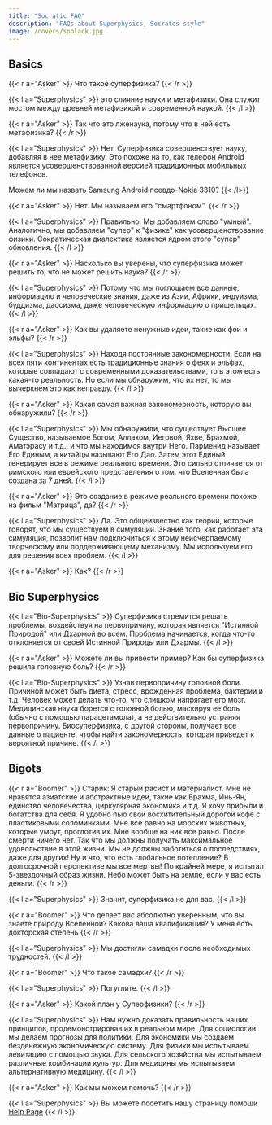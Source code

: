 ```yaml
---
title: "Socratic FAQ"
description: "FAQs about Superphysics, Socrates-style"
image: /covers/spblack.jpg
---
```




## Basics 

{{< r a="Asker" >}}
Что такое суперфизика?
{{< /r >}}

{{< l a="Superphysics" >}}
это слияние науки и метафизики. Она служит мостом между древней метафизикой и современной наукой.
{{< /l >}}


{{< r a="Asker" >}}
Так что это лженаука, потому что в ней есть метафизика?
{{< /r >}}

{{< l a="Superphysics" >}}
Нет. Суперфизика совершенствует науку, добавляя в нее метафизику. Это похоже на то, как телефон Android является усовершенствованной версией традиционных мобильных телефонов. 

Можем ли мы назвать Samsung Android псевдо-Nokia 3310?
{{< /l>}}

{{< r a="Asker" >}}
Нет. Мы называем его "смартфоном".
{{< /r >}}

{{< l a="Superphysics" >}}
Правильно. Мы добавляем слово "умный". Аналогично, мы добавляем "супер" к "физике" как усовершенствование физики. Сократическая диалектика является ядром этого "супер" обновления.
{{< /l >}}


{{< r a="Asker" >}}
Насколько вы уверены, что суперфизика может решить то, что не может решить наука?
{{< /r >}}


{{< l a="Superphysics" >}}
Потому что мы поглощаем все данные, информацию и человеческие знания, даже из Азии, Африки, индуизма, буддизма, даосизма, даже человеческую информацию о пришельцах.
{{< /l >}}

{{< r a="Asker" >}}
Как вы удаляете ненужные идеи, такие как феи и эльфы?
{{< /r >}}

{{< l a="Superphysics" >}}
Находя постоянные закономерности. Если на всех пяти континентах есть традиционные знания о феях и эльфах, которые совпадают с современными доказательствами, то в этом есть какая-то реальность. Но если мы обнаружим, что их нет, то мы вычеркнем это как неправду.
{{< /l >}}

{{< r a="Asker" >}}
Какая самая важная закономерность, которую вы обнаружили?
{{< /r >}}

{{< l a="Superphysics" >}}
Мы обнаружили, что существует Высшее Существо, называемое Богом, Аллахом, Иеговой, Яхве, Брахмой, Аматэрасу и т.д., и что мы находимся внутри Него. Парменид называет Его Единым, а китайцы называют Его Дао. Затем этот Единый генерирует все в режиме реального времени. Это сильно отличается от римского или еврейского представления о том, что Вселенная была создана за 7 дней.
{{< /l >}}

{{< r a="Asker" >}}
Это создание в режиме реального времени похоже на фильм "Матрица", да?
{{< /r >}}

{{< l a="Superphysics" >}}
Да. Это общеизвестно как теории, которые говорят, что мы существуем в симуляции. Знание того, как работает эта симуляция, позволит нам подключиться к этому неисчерпаемому творческому или поддерживающему механизму. Мы используем его для решения всех проблем.
{{< /l >}}

{{< r a="Asker" >}}
Как?
{{< /r >}}


## Bio Superphysics

{{< l a="Bio-Superphysics" >}}
Суперфизика стремится решать проблемы, воздействуя на первопричину, которая является "Истинной Природой" или Дхармой во всем. Проблема начинается, когда что-то отклоняется от своей Истинной Природы или Дхармы.
{{< /l >}}

{{< r a="Asker" >}}
Можете ли вы привести пример? Как бы суперфизика решила головную боль?
{{< /r >}}

{{< l a="Bio-Superphysics" >}}
Узнав первопричину головной боли. Причиной может быть диета, стресс, врожденная проблема, бактерии и т.д. Человек может делать что-то, что слишком напрягает его мозг. Медицинская наука борется с головной болью, маскируя ее боль (обычно с помощью парацетамола), а не действительно устраняя первопричину. Биосуперфизика, с другой стороны, получает все данные о пациенте, чтобы найти закономерность, которая приведет к вероятной причине.
{{< /l >}}


## Bigots

{{< r a="Boomer" >}}
Старик: Я старый расист и материалист. Мне не нравятся азиатские и абстрактные идеи, такие как Брахма, Инь-Ян, единство человечества, циркулярная экономика и т.д. Я хочу прибыли и богатства для себя. Я удобно пью свой восхитительный дорогой кофе с пластиковыми соломинками. Мне все равно на морских животных, которые умрут, проглотив их. Мне вообще на них все равно. После смерти ничего нет. Так что мы должны получать максимальное удовольствие в этой жизни. Мы не должны заботиться о последствиях, даже для других! Ну и что, что есть глобальное потепление? В долгосрочной перспективе мы все мертвы! По крайней мере, я испытал 5-звездочный образ жизни. Небо может быть на земле, если у вас есть деньги.
{{< /r >}}


{{< l a="Superphysics" >}}
Значит, суперфизика не для вас.
{{< /l >}}

{{< r a="Boomer" >}}
Что делает вас абсолютно уверенным, что вы знаете природу Вселенной? Какова ваша квалификация? У меня есть докторская степень
{{< /r >}}

{{< l a="Superphysics" >}}
Мы достигли самадхи после необходимых трудностей.
{{< /l >}}

{{< r a="Boomer" >}}
Что такое самадхи?
{{< /r >}}


{{< l a="Superphysics" >}}
Погуглите.
{{< /l >}}

{{< r a="Asker" >}}
Какой план у Суперфизики?
{{< /r >}}

{{< l a="Superphysics" >}}
Нам нужно доказать правильность наших принципов, продемонстрировав их в реальном мире. Для социологии мы делаем прогнозы для политики. Для экономики мы создаем безденежную экономическую систему. Для физики мы испытываем левитацию с помощью звука. Для сельского хозяйства мы испытываем различные комбинации культур. Для медицины мы испытываем альтернативную медицину.
{{< /l >}}

{{< r a="Asker" >}}
Как мы можем помочь?
{{< /r >}}

{{< l a="Superphysics" >}}
Вы можете посетить нашу страницу помощи  [Help Page](/help)
{{< /l >}}

